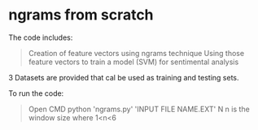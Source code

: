 # ngrams from scratch

The code includes:
  >Creation of feature vectors using ngrams technique
  >Using those feature vectors to train a model (SVM) for sentimental analysis
 
3 Datasets are provided that cal be used as training and testing sets. 

To run the code:
  >Open CMD
    python 'ngrams.py' 'INPUT FILE NAME.EXT' N
        n is the window size where 1<n<6
